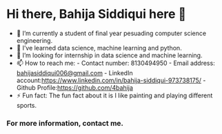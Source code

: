 # Hi there, Bahija Siddiqui here 👋


- 🔭 I’m currently a student of final year pesuading computer science engineering.
- 🌱 I’ve learned data science, machine learning and python.
- 👯 I’m looking for internship in data science and machine learning.
- 📫 How to reach me:
            - Contact number: 8130494950
            - Email address: bahijasiddiqui006@gmail.com
            - LinkedIn account:https://www.linkedin.com/in/bahija-siddiqui-973738175/
            - Github Profile:https://github.com/4bahija
- ⚡ Fun fact: The fun fact about it is I like painting and playing different sports.
### For more information, contact me.
